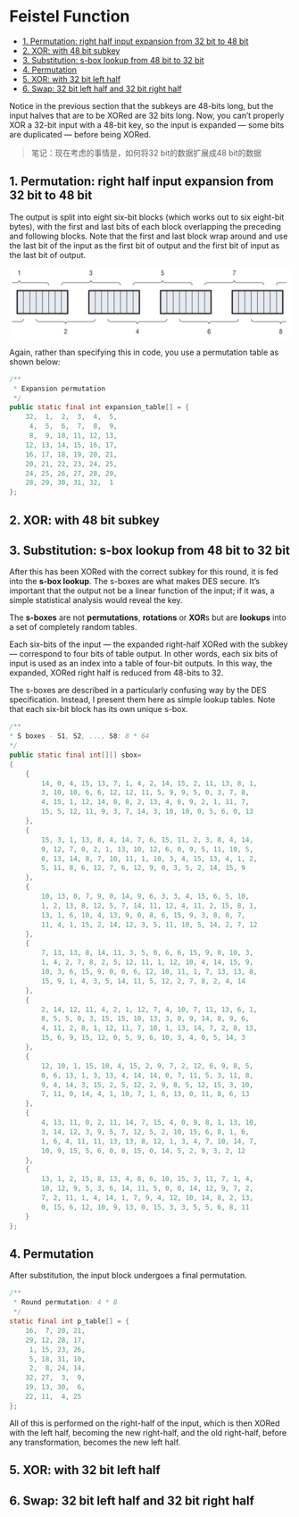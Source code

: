 # Feistel Function

<!-- TOC -->

- [1. Permutation: right half input expansion from 32 bit to 48 bit](#1-permutation-right-half-input-expansion-from-32-bit-to-48-bit)
- [2. XOR: with 48 bit subkey](#2-xor-with-48-bit-subkey)
- [3. Substitution: s-box lookup from 48 bit to 32 bit](#3-substitution-s-box-lookup-from-48-bit-to-32-bit)
- [4. Permutation](#4-permutation)
- [5. XOR: with 32 bit left half](#5-xor-with-32-bit-left-half)
- [6. Swap: 32 bit left half and 32 bit right half](#6-swap-32-bit-left-half-and-32-bit-right-half)

<!-- /TOC -->

Notice in the previous section that the subkeys are 48-bits long, but the input halves that are to be XORed are 32 bits long. Now, you can’t properly XOR a 32-bit input with a 48-bit key, so the input is expanded — some bits are duplicated — before being XORed.

> 笔记：现在考虑的事情是，如何将32 bit的数据扩展成48 bit的数据

## 1. Permutation: right half input expansion from 32 bit to 48 bit

The output is split into eight six-bit blocks (which works out to six eight-bit bytes), with the first and last bits of each block overlapping the preceding and following blocks. Note that the first and last block wrap around and use the last bit of the input as the first bit of output and the first bit of input as the last bit of output.

![](images/expansion_function.png)

Again, rather than specifying this in code, you use a permutation table as shown below:

```java
/**
 * Expansion permutation
 */
public static final int expansion_table[] = {
    32,  1,  2,  3,  4,  5,
     4,  5,  6,  7,  8,  9,
     8,  9, 10, 11, 12, 13,
    12, 13, 14, 15, 16, 17,
    16, 17, 18, 19, 20, 21,
    20, 21, 22, 23, 24, 25,
    24, 25, 26, 27, 28, 29,
    28, 29, 30, 31, 32,  1
};
```

## 2. XOR: with 48 bit subkey

## 3. Substitution: s-box lookup from 48 bit to 32 bit

After this has been XORed with the correct subkey for this round, it is fed into the **s-box lookup**. The s-boxes are what makes DES secure. It’s important that the output not be a linear function of the input; if it was, a simple statistical analysis would reveal the key.

The **s-boxes** are not **permutations**, **rotations** or **XOR**s but are **lookups** into a set of completely random tables.

Each six-bits of the input — the expanded right-half XORed with the subkey — correspond to four bits of table output. In other words, each six bits of input is used as an index into a table of four-bit outputs. In this way, the expanded, XORed right half is reduced from 48-bits to 32.

The s-boxes are described in a particularly confusing way by the DES specification. Instead, I present them here as simple lookup tables. Note that each six-bit block has its own unique s-box.

```java
/**
* S boxes - S1, S2, ..., S8: 8 * 64
*/
public static final int[][] sbox=
{
    {
        14, 0, 4, 15, 13, 7, 1, 4, 2, 14, 15, 2, 11, 13, 8, 1,
        3, 10, 10, 6, 6, 12, 12, 11, 5, 9, 9, 5, 0, 3, 7, 8,
        4, 15, 1, 12, 14, 8, 8, 2, 13, 4, 6, 9, 2, 1, 11, 7,
        15, 5, 12, 11, 9, 3, 7, 14, 3, 10, 10, 0, 5, 6, 0, 13
    },
    {
        15, 3, 1, 13, 8, 4, 14, 7, 6, 15, 11, 2, 3, 8, 4, 14,
        9, 12, 7, 0, 2, 1, 13, 10, 12, 6, 0, 9, 5, 11, 10, 5,
        0, 13, 14, 8, 7, 10, 11, 1, 10, 3, 4, 15, 13, 4, 1, 2,
        5, 11, 8, 6, 12, 7, 6, 12, 9, 0, 3, 5, 2, 14, 15, 9
    },
    {
        10, 13, 0, 7, 9, 0, 14, 9, 6, 3, 3, 4, 15, 6, 5, 10,
        1, 2, 13, 8, 12, 5, 7, 14, 11, 12, 4, 11, 2, 15, 8, 1,
        13, 1, 6, 10, 4, 13, 9, 0, 8, 6, 15, 9, 3, 8, 0, 7,
        11, 4, 1, 15, 2, 14, 12, 3, 5, 11, 10, 5, 14, 2, 7, 12
    },
    {
        7, 13, 13, 8, 14, 11, 3, 5, 0, 6, 6, 15, 9, 0, 10, 3,
        1, 4, 2, 7, 8, 2, 5, 12, 11, 1, 12, 10, 4, 14, 15, 9,
        10, 3, 6, 15, 9, 0, 0, 6, 12, 10, 11, 1, 7, 13, 13, 8,
        15, 9, 1, 4, 3, 5, 14, 11, 5, 12, 2, 7, 8, 2, 4, 14
    },
    {
        2, 14, 12, 11, 4, 2, 1, 12, 7, 4, 10, 7, 11, 13, 6, 1,
        8, 5, 5, 0, 3, 15, 15, 10, 13, 3, 0, 9, 14, 8, 9, 6,
        4, 11, 2, 8, 1, 12, 11, 7, 10, 1, 13, 14, 7, 2, 8, 13,
        15, 6, 9, 15, 12, 0, 5, 9, 6, 10, 3, 4, 0, 5, 14, 3
    },
    {
        12, 10, 1, 15, 10, 4, 15, 2, 9, 7, 2, 12, 6, 9, 8, 5,
        0, 6, 13, 1, 3, 13, 4, 14, 14, 0, 7, 11, 5, 3, 11, 8,
        9, 4, 14, 3, 15, 2, 5, 12, 2, 9, 8, 5, 12, 15, 3, 10,
        7, 11, 0, 14, 4, 1, 10, 7, 1, 6, 13, 0, 11, 8, 6, 13
    },
    {
        4, 13, 11, 0, 2, 11, 14, 7, 15, 4, 0, 9, 8, 1, 13, 10,
        3, 14, 12, 3, 9, 5, 7, 12, 5, 2, 10, 15, 6, 8, 1, 6,
        1, 6, 4, 11, 11, 13, 13, 8, 12, 1, 3, 4, 7, 10, 14, 7,
        10, 9, 15, 5, 6, 0, 8, 15, 0, 14, 5, 2, 9, 3, 2, 12
    },
    {
        13, 1, 2, 15, 8, 13, 4, 8, 6, 10, 15, 3, 11, 7, 1, 4,
        10, 12, 9, 5, 3, 6, 14, 11, 5, 0, 0, 14, 12, 9, 7, 2,
        7, 2, 11, 1, 4, 14, 1, 7, 9, 4, 12, 10, 14, 8, 2, 13,
        0, 15, 6, 12, 10, 9, 13, 0, 15, 3, 3, 5, 5, 6, 8, 11
    }
};
```

## 4. Permutation

After substitution, the input block undergoes a final permutation.

```java
/**
 * Round permutation: 4 * 8
 */
static final int p_table[] = {
    16,  7, 20, 21,
    29, 12, 28, 17,
     1, 15, 23, 26,
     5, 18, 31, 10,
     2,  8, 24, 14,
    32, 27,  3,  9,
    19, 13, 30,  6,
    22, 11,  4, 25
};
```

All of this is performed on the right-half of the input, which is then XORed with the left half, becoming the new right-half, and the old right-half, before any transformation, becomes the new left half.

## 5. XOR: with 32 bit left half

## 6. Swap: 32 bit left half and 32 bit right half


